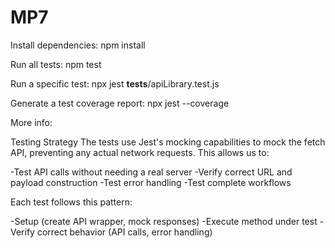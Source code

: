 # MP7
Install dependencies: npm install

Run all tests: npm test

Run a specific test: npx jest __tests__/apiLibrary.test.js

Generate a test coverage report: npx jest --coverage

More info:

Testing Strategy
The tests use Jest's mocking capabilities to mock the fetch API, preventing any actual network requests. This allows us to:

-Test API calls without needing a real server
-Verify correct URL and payload construction
-Test error handling
-Test complete workflows

Each test follows this pattern:

-Setup (create API wrapper, mock responses)
-Execute method under test
-Verify correct behavior (API calls, error handling)